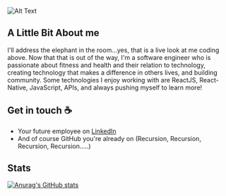 ![Alt Text](https://media.giphy.com/media/iFU36VwXUd2O43gdcr/giphy.gif)

## A Little Bit About me

I'll address the elephant in the room...yes, that is a live look at me coding above. Now that that is out of the way, I'm a software engineer who is passionate about fitness and health and their relation to technology, creating technology that makes a difference in others lives, and building community. Some technologies I enjoy working with are ReactJS, React-Native, JavaScript, APIs, and always pushing myself to learn more!

## Get in touch :coffee:
- Your future employee on [LinkedIn](https://www.linkedin.com/in/michael-gasbarro/)
- And of course GitHub you're already on (Recursion, Recursion, Recursion, Recursion.....)

## Stats
[![Anurag's GitHub stats](https://github-readme-stats.vercel.app/api?username=mpgasbarro&count_private=true)](https://github.com/anuraghazra/github-readme-stats)




